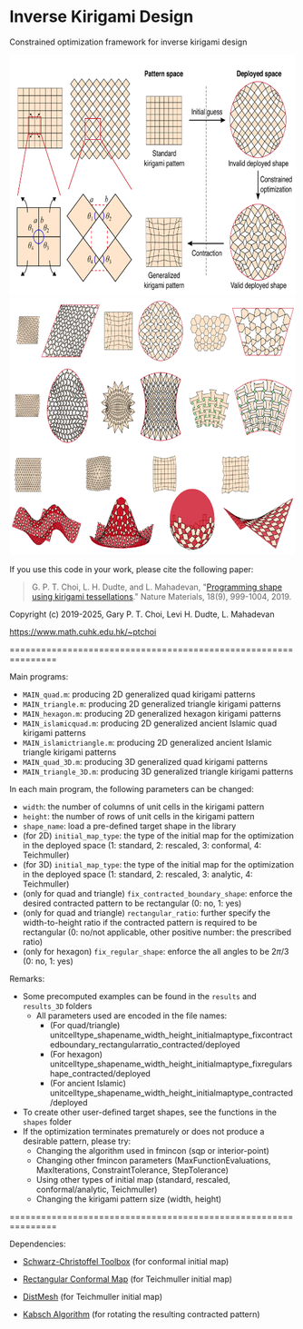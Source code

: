 # Inverse Kirigami Design
Constrained optimization framework for inverse kirigami design

<img src = "https://github.com/garyptchoi/inverse-kirigami-design/blob/main/inverse-kirigami-design.png" width="680" height="425" />

<img src = "https://github.com/garyptchoi/inverse-kirigami-design/blob/main/kirigami-gallery.png" width="680" height="453" />

If you use this code in your work, please cite the following paper:

> G. P. T. Choi, L. H. Dudte, and L. Mahadevan, 
"[Programming shape using kirigami tessellations](https://doi.org/10.1038/s41563-019-0452-y)." Nature Materials, 18(9), 999-1004, 2019.

Copyright (c) 2019-2025, Gary P. T. Choi, Levi H. Dudte, L. Mahadevan

https://www.math.cuhk.edu.hk/~ptchoi

===============================================================

Main programs:
* `MAIN_quad.m`: producing 2D generalized quad kirigami patterns
* `MAIN_triangle.m`: producing 2D generalized triangle kirigami patterns
* `MAIN_hexagon.m`: producing 2D generalized hexagon kirigami patterns
* `MAIN_islamicquad.m`: producing 2D generalized ancient Islamic quad kirigami patterns
* `MAIN_islamictriangle.m`: producing 2D generalized ancient Islamic triangle kirigami patterns
* `MAIN_quad_3D.m`: producing 3D generalized quad kirigami patterns
* `MAIN_triangle_3D.m`: producing 3D generalized triangle kirigami patterns

In each main program, the following parameters can be changed:
* `width`: the number of columns of unit cells in the kirigami pattern
* `height`: the number of rows of unit cells in the kirigami pattern
* `shape_name`: load a pre-defined target shape in the library
* (for 2D) `initial_map_type`: the type of the initial map for the optimization in the deployed space (1: standard, 2: rescaled, 3: conformal, 4: Teichmuller)
* (for 3D) `initial_map_type`: the type of the initial map for the optimization in the deployed space (1: standard, 2: rescaled, 3: analytic, 4: Teichmuller)
* (only for quad and triangle) `fix_contracted_boundary_shape`: enforce the desired contracted pattern to be rectangular (0: no, 1: yes)
* (only for quad and triangle) `rectangular_ratio`: further specify the width-to-height ratio if the contracted pattern is required to be rectangular (0:  no/not applicable, other positive number: the prescribed ratio)
* (only for hexagon) `fix_regular_shape`: enforce the all angles to be $2\pi/3$ (0: no, 1: yes)


Remarks:
* Some precomputed examples can be found in the `results` and `results_3D` folders
  * All parameters used are encoded in the file names:
     * (For quad/triangle) unitcelltype_shapename_width_height_initialmaptype_fixcontractedboundary_rectangularratio_contracted/deployed
     * (For hexagon) unitcelltype_shapename_width_height_initialmaptype_fixregularshape_contracted/deployed
     * (For ancient Islamic) unitcelltype_shapename_width_height_initialmaptype_contracted/deployed
* To create other user-defined target shapes, see the functions in the `shapes` folder 
* If the optimization terminates prematurely or does not produce a desirable pattern, please try:
  * Changing the algorithm used in fmincon (sqp or interior-point)
  * Changing other fmincon parameters (MaxFunctionEvaluations, MaxIterations, ConstraintTolerance, StepTolerance)
  * Using other types of initial map (standard, rescaled, conformal/analytic, Teichmuller)
  * Changing the kirigami pattern size (width, height)
  
===============================================================

Dependencies:

* [Schwarz-Christoffel Toolbox](https://github.com/tobydriscoll/sc-toolbox) (for conformal initial map)

* [Rectangular Conformal Map](https://github.com/garyptchoi/rectangular-conformal-map) (for Teichmuller initial map)

* [DistMesh](http://persson.berkeley.edu/distmesh/) (for Teichmuller initial map)

* [Kabsch Algorithm](https://www.mathworks.com/matlabcentral/fileexchange/25746-kabsch-algorithm) (for rotating the resulting contracted pattern)
